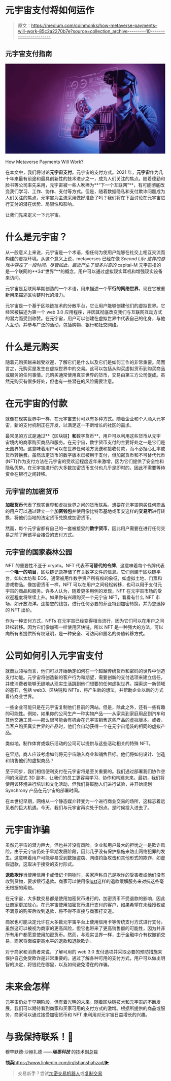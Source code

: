 # 元宇宙支付将如何运作

> 原文：<https://medium.com/coinmonks/how-metaverse-payments-will-work-85c2a2270b7e?source=collection_archive---------10----------------------->

## 元宇宙支付指南

![](img/dc14bd0d08f8962d689bc2c16d30c64b.png)

How Metaverse Payments Will Work?

在本文中，我们将讨论**元宇宙支付**。元宇宙的支付方式。2021 年，**元宇宙**作为几十年来最有前途和最具创新性的技术进步之一，成为人们关注的焦点。随着德勤和脸书等公司率先采用，元宇宙被一些人吹捧为**“下一个互联网”**，有可能彻底改变我们学习、工作、协作、支付等方式。但是，随着数据隐私和支付欺诈问题成为人们关注的焦点，元宇宙为主流采用做好准备了吗？我们将在下面讨论在元宇宙进行支付的潜在优势、局限性和影响。

让我们先来定义一下元宇宙。

# 什么是元宇宙？

从一般意义上来说，元宇宙是一个术语，指任何为使用户能够在社交上相互交流而构建的虚拟环境。从这个意义上说，metaverses 已经在像 *Second Life 这样的游戏中存在了一段时间。尽管如此，最近产生了很多兴奋的* capital-M 元宇宙指的是一个联网的**3d“世界”**的概念，用户可以通过虚拟现实耳机和增强现实设备来访问。

元宇宙是互联网早期创造的一个术语，用来描述一个**平行的网络世界**，现在它被重新用来描述区块链时代的潜力。

元宇宙是一个基于区块链技术的分散平台，它让用户能够创建他们的虚拟世界。它经常被描述为第一个 web 3.0 应用程序，并因其彻底改变我们与互联网互动方式的潜力而受到称赞。在元宇宙，用户可以创建在虚拟世界中代表自己的化身，与他人互动，并参与广泛的活动，包括购物、银行和社交网络。

# 什么是元购买

随着元购买越来越受欢迎，了解它们是什么以及它们是如何工作的非常重要。简而言之，元购买是发生在虚拟世界中的交易。这可以包括从购买虚拟货币到购买商品或服务的任何事情。元购买通常使用真实世界的货币，交易由第三方公司促成。虽然元购买有很多好处，但也有一些潜在的风险需要注意。

# 在元宇宙的付款

就像在现实世界中一样，在元宇宙支付可以有多种方式。随着企业和个人涌入元宇宙，新的支付机制正在开发，以满足这一不断增长的社区的需求。

最常见的方式是通过**【区块链】**和**数字货币**，用户可以利用这些货币从元宇宙境内的商家购买商品和服务。在元宇宙，数字货币支付的主要好处之一是它们是无国界的。这意味着用户可以在世界任何地方发送和接收付款，而不必担心汇率或货币转换费。虽然法定货币的数字版本已被用于支付，但加密货币和不可替代代币(NFT)作为支付方法在元宇宙的受欢迎程度近年来激增，因为它们提供了安全性和隐私优势。在元宇宙进行的大多数加密货币支付也几乎是即时的，因此不需要等待资金在银行之间转移。

## 元宇宙的加密货币

**加密货币**代表了现实世界和虚拟世界之间的货币联系。想要在元宇宙购买任何商品的用户可以通过建立一个**加密钱包**并使用像比特币基地或币安这样的**交易所**进行转换，将他们当地的法定货币兑换成加密货币。

然而，每个元宇宙都有自己的一套被接受的**数字货币**，因此用户需要在进行任何交易之前了解该平台接受的支付方式。

## 元宇宙的国家森林公园

NFT 的重要性不亚于 crypto。NFT 代表**不可替代的令牌**，这意味着每个令牌代表一个**唯一的项目**，区块链记录存储了有关数字文件的信息。它们创建于区块链平台，如以太坊和 EOS，通常被用作数字资产所有权的象征，如虚拟土地、门票和游戏物品。像加密货币一样，NFT 可以在用户之间轻松转移，也可以用于支付元宇宙的商品和服务。许多人认为，随着更多用例的发现，NFT 在元宇宙市场的受欢迎程度将继续上升。如果你有兴趣购买一个元宇宙 NFT，看看有什么 NFT 市场，如开放海洋。连接您的钱包，进行任何必要的菲亚特到加密转换，并为您选择的 NFT 出价。

作为一种支付方式，NFTs 在元宇宙已经变得相当流行，因为它们可以在用户之间轻松转移。因为它们像加密一样使用区块链，所以 NFT 是一种强大的方法，可以向所有者提供所有权证明，是一种安全、可访问和匿名的价值转移方式。

# 公司如何引入元宇宙支付

就商业领袖而言，他们可以开始确定如何在一个超越传统货币和密码的世界中创造支付功能。元宇宙将创造新的客户行为和期望，需要创新的支付选项来建立信任，并使消费者能够无缝地从现实生活跳到他们想要的任何虚拟世界。探索这一新领域的基石，包括 web3、区块链和 NFTs，将产生新的想法，并帮助企业以新的方式看待商业世界。

一些企业可能只是在元宇宙复制他们目前的网站。但是，除此之外，还有一些有趣的可能性。例如，如果你的公司生产一种实物产品——从家具到家庭用品到汽车和其他交通工具——那么很可能会有机会在元宇宙销售这些产品的虚拟版本。或者，当客户购买真实世界的产品时，他们会自动获得一个在元宇宙组装的相同的虚拟产品。

类似地，制作体育或娱乐活动的公司可以提供与这些活动相关的特殊 NFT。

在早期，商人应该考虑如何将元宇宙融入商业和销售目标。他们将如何设计、创造和销售他们的虚拟商品？

至于同步，我们相信便利支付在元宇宙将是至关重要的。我们通过部署我们协作空间的沉浸式 3D 副本，让我们的员工更容易学习、协作和构建未来。最初，我们将使用该环境进行培训和文化活动，但我们将鼓励人们进行试验，并开始规划 Synchrony 产品在元宇宙的部署时间。

在本世纪早期，网络从一个静态媒介转变为一个进行商业交易的场所，这标志着远见者的巨大机遇。今天，我们与元宇宙再次处于拐点。是时候投入进去了。

# **元宇宙诈骗**

虽然元宇宙的潜力巨大，但也并非没有风险。企业和用户最大的担忧之一是欺诈风险。由于元宇宙仍处于早期发展阶段，因此几乎没有保护措施来防止网络犯罪的发生。这意味着用户可能容易受到数据盗窃、网络钓鱼攻击和其他形式的欺诈，如虚假退款，这取决于接受的支付形式。

**退款欺诈**当使用信用卡或借记卡购物时，买家声称自己是欺诈的受害者或他们没有收到货物，要求银行退款。商家可以使用像[just](https://justt.ai/)这样的退款缓解服务来对抗这些毫无根据的索赔。

在元宇宙，大多数交易都是使用加密货币进行的，加密货币不受退款的影响，因此让商家更加放心。在元宇宙使用加密货币进行支付的客户，如果希望在未经授权或不满意的购买后收到退款，将不得不直接与商家打交道。

商家也可能决定允许在大多数元宇宙平台上使用信用卡等传统支付方式进行支付。虽然这可以被视为商家的更高风险，但它也带来了更高销售额的可能性，因为并非所有用户都愿意使用加密货币。然而，与现实世界一样，由于金融中介有权撤销交易，商家将面临更高水平的退款和退款欺诈。

对于商家和消费者来说，了解可用的 web 3.0 支付选项并采取必要的预防措施来保护自己免受欺诈是非常重要的。通过了解各种可用的支付方式，用户可以做出明智的决定，将钱花在哪里，以及如何避免潜在的诈骗。

# 未来会怎样

元宇宙仍处于早期阶段，但有着光明的未来。随着区块链技术和元宇宙的不断发展，我们可以期待看到商家和买家可用的支付方式的激增。根据所提供的商品或服务，商家可以通过接受加密货币和 NFT 来利用对元宇宙日益增长的兴趣。

# 与我保持联系！👋

穆罕默德·沙赫扎德
——***瑞思科技*** 的技术副总裁

**领英**https://www.linkedin.com/in/ishanshahzad/▶️

> 交易新手？尝试[加密交易机器人](/coinmonks/crypto-trading-bot-c2ffce8acb2a)或[复制交易](/coinmonks/top-10-crypto-copy-trading-platforms-for-beginners-d0c37c7d698c)